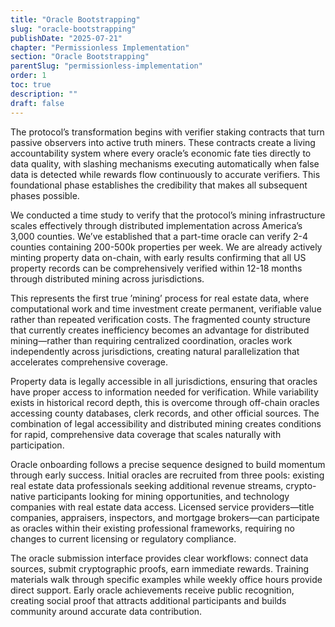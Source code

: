 ```yaml
---
title: "Oracle Bootstrapping"
slug: "oracle-bootstrapping"
publishDate: "2025-07-21"
chapter: "Permissionless Implementation"
section: "Oracle Bootstrapping"
parentSlug: "permissionless-implementation"
order: 1
toc: true
description: ""
draft: false
---
```


The protocol’s transformation begins with verifier staking contracts that turn passive observers into active truth miners. These contracts create a living accountability system where every oracle’s economic fate ties directly to data quality, with slashing mechanisms executing automatically when false data is detected while rewards flow continuously to accurate verifiers. This foundational phase establishes the credibility that makes all subsequent phases possible.

We conducted a time study to verify that the protocol’s mining infrastructure scales effectively through distributed implementation across America’s 3,000 counties. We’ve established that a part-time oracle can verify 2-4 counties containing 200-500k properties per week. We are already actively minting property data on-chain, with early results confirming that all US property records can be comprehensively verified within 12-18 months through distributed mining across jurisdictions.

This represents the first true ’mining’ process for real estate data, where computational work and time investment create permanent, verifiable value rather than repeated verification costs. The fragmented county structure that currently creates inefficiency becomes an advantage for distributed mining—rather than requiring centralized coordination, oracles work independently across jurisdictions, creating natural parallelization that accelerates comprehensive coverage.

Property data is legally accessible in all jurisdictions, ensuring that oracles have proper access to information needed for verification. While variability exists in historical record depth, this is overcome through off-chain oracles accessing county databases, clerk records, and other official sources. The combination of legal accessibility and distributed mining creates conditions for rapid, comprehensive data coverage that scales naturally with participation.

Oracle onboarding follows a precise sequence designed to build momentum through early success. Initial oracles are recruited from three pools: existing real estate data professionals seeking additional revenue streams, crypto-native participants looking for mining opportunities, and technology companies with real estate data access. Licensed service providers—title companies, appraisers, inspectors, and mortgage brokers—can participate as oracles within their existing professional frameworks, requiring no changes to current licensing or regulatory compliance.

The oracle submission interface provides clear workflows: connect data sources, submit cryptographic proofs, earn immediate rewards. Training materials walk through specific examples while weekly office hours provide direct support. Early oracle achievements receive public recognition, creating social proof that attracts additional participants and builds community around accurate data contribution.
